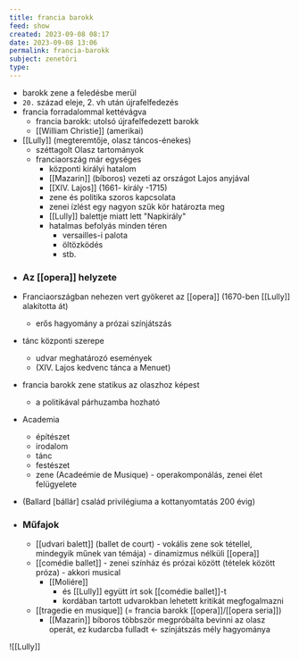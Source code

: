 ```yaml
---
title: francia barokk
feed: show
created: 2023-09-08 08:17
date: 2023-09-08 13:06
permalink: francia-barokk
subject: zenetöri
type: 
---
```


-   barokk zene a feledésbe merül
-   `20.` század eleje, 2. vh után újrafelfedezés
-   francia forradalommal kettévágva
    -   francia barokk: utolsó újrafelfedezett barokk
    -   [[William Christie]] (amerikai)
-  [[Lully]] (megteremtője, olasz táncos-énekes)
    -   széttagolt Olasz tartományok
    -   franciaország már egységes
        -   központi királyi hatalom
        -   [[Mazarin]] (bíboros) vezeti az országot Lajos anyjával
        -   [[XIV. Lajos]] (1661- király -1715)
        -   zene és politika szoros kapcsolata
        -   zenei ízlést egy nagyon szűk kör határozta meg
        -   [[Lully]] balettje miatt lett "Napkirály"
        -   hatalmas befolyás minden téren
            -   versailles-i palota
            -   öltözködés
            -   stb.
	
* ### Az [[opera]] helyzete
-   Franciaországban nehezen vert gyökeret az [[opera]] (1670-ben [[Lully]] alakította át)
    -   erős hagyomány a prózai színjátszás
-   tánc központi szerepe
    -   udvar meghatározó események
    -   (XIV. Lajos kedvenc tánca a Menuet)
-   francia barokk zene statikus az olaszhoz képest
    -   a politikával párhuzamba hozható
-   Academia
    -   építészet
    -   irodalom
    -   tánc
    -   festészet
    -   zene (Acadeémie de Musique) - operakomponálás, zenei élet felügyelete
-   (Ballard [bállár] család privilégiuma a kottanyomtatás 200 évig)

- ### Műfajok 
    -   [[udvari balett]] (ballet de court) - vokális zene sok tétellel, mindegyik műnek van témája) - dinamizmus nélküli [[opera]]
    -   [[comédie ballet]] - zenei színház és prózai között (tételek között próza) - akkori musical
        -   [[Moliére]]
            -   és [[Lully]] együtt írt sok [[comédie ballet]]-t
            -   kordában tartott udvarokban lehetett kritikát megfogalmazni
    -   [[tragedie en musique]] (= francia barokk [[opera]]/[[opera seria]])
        -   [[Mazarin]] bíboros többször megpróbálta bevinni az olasz operát, ez kudarcba fulladt <- színjátszás mély hagyománya

![[Lully]]